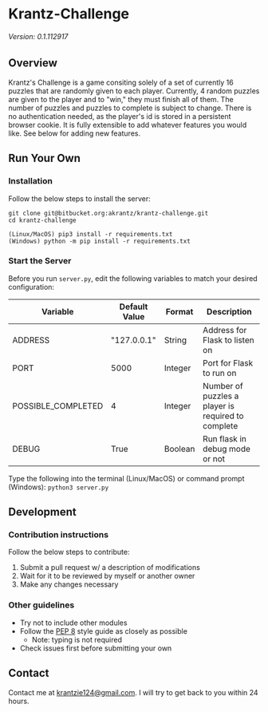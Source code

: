 # Krantz-Challenge
###### Version: 0.1.112917


## Overview

Krantz's Challenge is a game consiting solely of a set of currently 16 puzzles that are randomly given to each player. Currently, 4 random puzzles are given to the player and to "win," they must finish all of them. The number of puzzles and puzzles to complete is subject to change. There is no authentication needed, as the player's id is stored in a persistent browser cookie. It is fully extensible to add whatever features you would like. See below for adding new features.


## Run Your Own

### Installation
Follow the below steps to install the server:
```
git clone git@bitbucket.org:akrantz/krantz-challenge.git
cd krantz-challenge

(Linux/MacOS) pip3 install -r requirements.txt
(Windows) python -m pip install -r requirements.txt
```

### Start the Server
Before you run `server.py`, edit the following variables to match your desired configuration:

| Variable            | Default Value | Format  | Description                                        |
| ------------------- | ------------- | ------- | -------------------------------------------------- |
| ADDRESS             | "127.0.0.1"   | String  | Address for Flask to listen on                     |
| PORT                | 5000          | Integer | Port for Flask to run on                           |
| POSSIBLE\_COMPLETED | 4             | Integer | Number of puzzles a player is required to complete |
| DEBUG               | True          | Boolean | Run flask in debug mode or not                     |

Type the following into the terminal (Linux/MacOS) or command prompt (Windows): `python3 server.py`


## Development

### Contribution instructions
Follow the below steps to contribute:
1. Submit a pull request w/ a description of modifications
2. Wait for it to be reviewed by myself or another owner
3. Make any changes necessary

### Other guidelines
* Try not to include other modules
* Follow the [PEP 8](https://www.python.org/dev/peps/pep-0008) style guide as closely as possible
	* Note: typing is not required
* Check issues first before submitting your own


## Contact
Contact me at [krantzie124@gmail.com](mailto:krantzie124@gmail.com). I will try to get back to you within 24 hours.